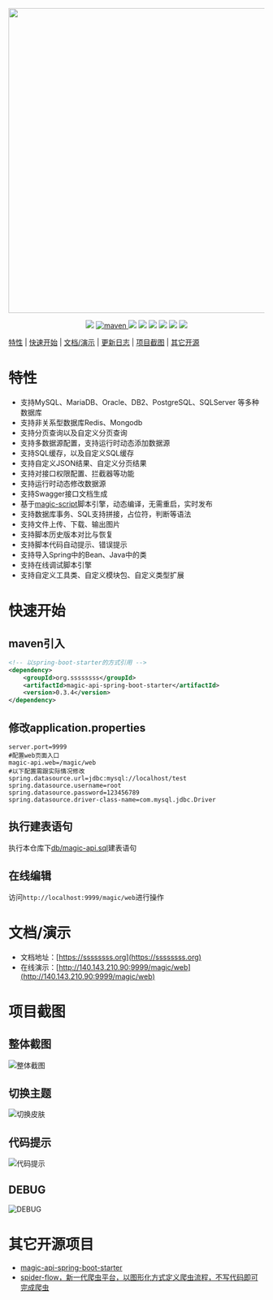 <p align="center">
    <img src="https://images.gitee.com/uploads/images/2020/0516/214347_61254f60_297689.png" width="600">
</p>
<p align="center">
    <a target="_blank" href="https://www.oracle.com/technetwork/java/javase/downloads/index.html"><img src="https://img.shields.io/badge/JDK-1.8+-green.svg" /></a>
    <a href="https://search.maven.org/search?q=g:org.ssssssss%20AND%20a:magic-api">
        <img alt="maven" src="https://img.shields.io/maven-central/v/org.ssssssss/magic-api.svg?style=flat-square">
    </a>
    <a target="_blank" href="https://www.ssssssss.org"><img src="https://img.shields.io/badge/Docs-latest-blue.svg"/></a>
    <a target="_blank" href="https://github.com/ssssssss-team/magic-api/releases"><img src="https://img.shields.io/github/v/release/ssssssss-team/magic-api?logo=github"></a>
    <a target="_blank" href='https://gitee.com/ssssssss-team/magic-api'><img src="https://gitee.com/ssssssss-team/magic-api/badge/star.svg?theme=white" /></a>
    <a target="_blank" href='https://github.com/ssssssss-team/magic-api'><img src="https://img.shields.io/github/stars/ssssssss-team/magic-api.svg?style=social"/></a>
    <a target="_blank" href="LICENSE"><img src="https://img.shields.io/:license-MIT-blue.svg"></a>
    <a target="_blank" href="https://shang.qq.com/wpa/qunwpa?idkey=10faa4cf9743e0aa379a72f2ad12a9e576c81462742143c8f3391b52e8c3ed8d"><img src="https://img.shields.io/badge/Join-QQGroup-blue"></a>
</p>

[特性](#特性) | [快速开始](#快速开始) | [文档/演示](#文档演示) | <a target="_blank" href="http://ssssssss.org/changelog.html">更新日志</a> | [项目截图](#项目截图) | [其它开源](#其它开源项目)

# 特性
- 支持MySQL、MariaDB、Oracle、DB2、PostgreSQL、SQLServer 等多种数据库
- 支持非关系型数据库Redis、Mongodb
- 支持分页查询以及自定义分页查询
- 支持多数据源配置，支持运行时动态添加数据源
- 支持SQL缓存，以及自定义SQL缓存
- 支持自定义JSON结果、自定义分页结果
- 支持对接口权限配置、拦截器等功能
- 支持运行时动态修改数据源
- 支持Swagger接口文档生成
- 基于[magic-script](https://gitee.com/ssssssss-team/magic-script)脚本引擎，动态编译，无需重启，实时发布
- 支持数据库事务、SQL支持拼接，占位符，判断等语法
- 支持文件上传、下载、输出图片
- 支持脚本历史版本对比与恢复
- 支持脚本代码自动提示、错误提示
- 支持导入Spring中的Bean、Java中的类
- 支持在线调试脚本引擎
- 支持自定义工具类、自定义模块包、自定义类型扩展

# 快速开始

## maven引入
```xml
<!-- 以spring-boot-starter的方式引用 -->
<dependency>
	<groupId>org.ssssssss</groupId>
	<artifactId>magic-api-spring-boot-starter</artifactId>
    <version>0.3.4</version>
</dependency>
```
## 修改application.properties

```properties
server.port=9999
#配置web页面入口
magic-api.web=/magic/web
#以下配置需跟实际情况修改
spring.datasource.url=jdbc:mysql://localhost/test
spring.datasource.username=root
spring.datasource.password=123456789
spring.datasource.driver-class-name=com.mysql.jdbc.Driver
```

## 执行建表语句

执行本仓库下[db/magic-api.sql](./db/magic-api.sql)建表语句

## 在线编辑
访问`http://localhost:9999/magic/web`进行操作

# 文档/演示

- 文档地址：[https://ssssssss.org](https://ssssssss.org)
- 在线演示：[http://140.143.210.90:9999/magic/web](http://140.143.210.90:9999/magic/web)

# 项目截图

## 整体截图
![整体截图](https://images.gitee.com/uploads/images/2020/0712/100237_961e4f06_297689.png "full.png")
## 切换主题
![切换皮肤](https://images.gitee.com/uploads/images/2020/0712/100518_d2dab01b_297689.png "skin.png")
## 代码提示
![代码提示](https://images.gitee.com/uploads/images/2020/0712/100307_e6f161f2_297689.gif "completion.gif")
## DEBUG
![DEBUG](https://images.gitee.com/uploads/images/2020/0712/100339_f049bf43_297689.gif "debug.gif")

# 其它开源项目
- [magic-api-spring-boot-starter](https://gitee.com/ssssssss-team/magic-api-spring-boot-starter)
- [spider-flow，新一代爬虫平台，以图形化方式定义爬虫流程，不写代码即可完成爬虫](https://gitee.com/ssssssss-team/spider-flow)